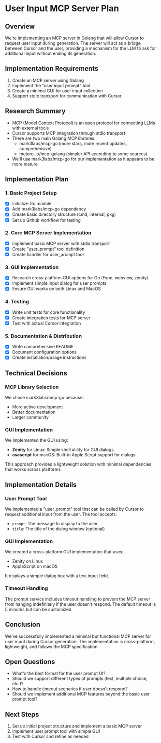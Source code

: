 # User Input MCP Server Plan

## Overview
We're implementing an MCP server in Golang that will allow Cursor to request user input during generation. The server will act as a bridge between Cursor and the user, providing a mechanism for the LLM to ask for additional input without ending its generation.

## Implementation Requirements
1. Create an MCP server using Golang
2. Implement the "user input prompt" tool
3. Create a minimal GUI for user input collection
4. Support stdio transport for communication with Cursor

## Research Summary
- MCP (Model Context Protocol) is an open protocol for connecting LLMs with external tools
- Cursor supports MCP integration through stdio transport
- There are two main Golang MCP libraries:
  - mark3labs/mcp-go (more stars, more recent updates, comprehensive)
  - metoro-io/mcp-golang (simpler API according to some sources)
- We'll use mark3labs/mcp-go for our implementation as it appears to be more mature

## Implementation Plan

### 1. Basic Project Setup
- [x] Initialize Go module
- [x] Add mark3labs/mcp-go dependency
- [x] Create basic directory structure (cmd, internal, pkg)
- [x] Set up Github workflow for testing

### 2. Core MCP Server Implementation
- [x] Implement basic MCP server with stdio transport
- [x] Create "user_prompt" tool definition
- [x] Create handler for user_prompt tool

### 3. GUI Implementation
- [x] Research cross-platform GUI options for Go (Fyne, webview, zenity)
- [x] Implement simple input dialog for user prompts
- [x] Ensure GUI works on both Linux and MacOS

### 4. Testing
- [x] Write unit tests for core functionality
- [x] Create integration tests for MCP server
- [x] Test with actual Cursor integration

### 5. Documentation & Distribution
- [x] Write comprehensive README
- [x] Document configuration options
- [x] Create installation/usage instructions

## Technical Decisions

### MCP Library Selection
We chose mark3labs/mcp-go because:
- More active development
- Better documentation
- Larger community

### GUI Implementation
We implemented the GUI using:
- **Zenity** for Linux: Simple shell utility for GUI dialogs
- **osascript** for macOS: Built-in Apple Script support for dialogs

This approach provides a lightweight solution with minimal dependencies that works across platforms.

## Implementation Details

### User Prompt Tool
We implemented a "user_prompt" tool that can be called by Cursor to request additional input from the user. The tool accepts:
- `prompt`: The message to display to the user
- `title`: The title of the dialog window (optional)

### GUI Implementation
We created a cross-platform GUI implementation that uses:
- Zenity on Linux
- AppleScript on macOS

It displays a simple dialog box with a text input field.

### Timeout Handling
The prompt service includes timeout handling to prevent the MCP server from hanging indefinitely if the user doesn't respond. The default timeout is 5 minutes but can be customized.

## Conclusion
We've successfully implemented a minimal but functional MCP server for user input during Cursor generation. The implementation is cross-platform, lightweight, and follows the MCP specification.

## Open Questions
- What's the best format for the user prompt UI?
- Should we support different types of prompts (text, multiple choice, etc.)?
- How to handle timeout scenarios if user doesn't respond?
- Should we implement additional MCP features beyond the basic user prompt tool?

## Next Steps
1. Set up initial project structure and implement a basic MCP server
2. Implement user prompt tool with simple GUI
3. Test with Cursor and refine as needed 